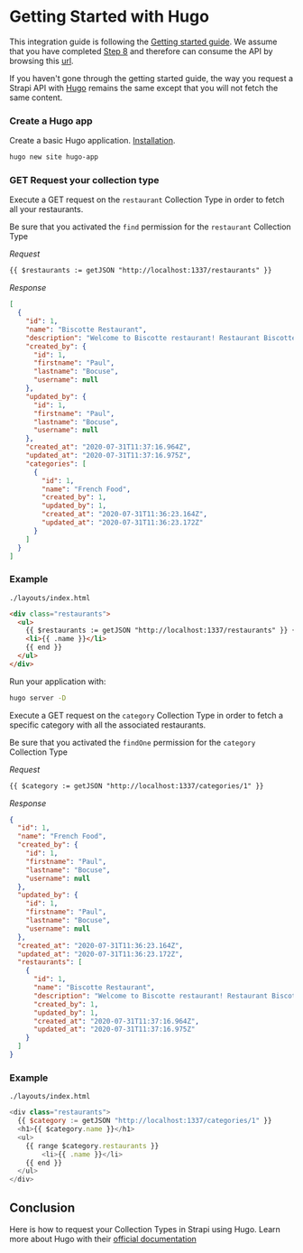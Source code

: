 # Getting Started with Hugo

This integration guide is following the [Getting started guide](../getting-started/quick-start.html). We assume that you have completed [Step 8](../getting-started/quick-start.html#_8-consume-the-content-type-s-api) and therefore can consume the API by browsing this [url](http://localhost:1337/restaurants).

If you haven't gone through the getting started guide, the way you request a Strapi API with [Hugo](https://gohugo.io/) remains the same except that you will not fetch the same content.

### Create a Hugo app

Create a basic Hugo application. [Installation](https://gohugo.io/getting-started/installing/).

```bash
hugo new site hugo-app
```

### GET Request your collection type

Execute a GET request on the `restaurant` Collection Type in order to fetch all your restaurants.

Be sure that you activated the `find` permission for the `restaurant` Collection Type

_Request_

```html
{{ $restaurants := getJSON "http://localhost:1337/restaurants" }}
```

_Response_

```json
[
  {
    "id": 1,
    "name": "Biscotte Restaurant",
    "description": "Welcome to Biscotte restaurant! Restaurant Biscotte offers a cuisine based on fresh, quality products, often local, organic when possible, and always produced by passionate producers.",
    "created_by": {
      "id": 1,
      "firstname": "Paul",
      "lastname": "Bocuse",
      "username": null
    },
    "updated_by": {
      "id": 1,
      "firstname": "Paul",
      "lastname": "Bocuse",
      "username": null
    },
    "created_at": "2020-07-31T11:37:16.964Z",
    "updated_at": "2020-07-31T11:37:16.975Z",
    "categories": [
      {
        "id": 1,
        "name": "French Food",
        "created_by": 1,
        "updated_by": 1,
        "created_at": "2020-07-31T11:36:23.164Z",
        "updated_at": "2020-07-31T11:36:23.172Z"
      }
    ]
  }
]
```

### Example

`./layouts/index.html`

```html
<div class="restaurants">
  <ul>
    {{ $restaurants := getJSON "http://localhost:1337/restaurants" }} {{ range $restaurants }}
    <li>{{ .name }}</li>
    {{ end }}
  </ul>
</div>
```

Run your application with:

```bash
hugo server -D
```

Execute a GET request on the `category` Collection Type in order to fetch a specific category with all the associated restaurants.

Be sure that you activated the `findOne` permission for the `category` Collection Type

_Request_

```html
{{ $category := getJSON "http://localhost:1337/categories/1" }}
```

_Response_

```json
{
  "id": 1,
  "name": "French Food",
  "created_by": {
    "id": 1,
    "firstname": "Paul",
    "lastname": "Bocuse",
    "username": null
  },
  "updated_by": {
    "id": 1,
    "firstname": "Paul",
    "lastname": "Bocuse",
    "username": null
  },
  "created_at": "2020-07-31T11:36:23.164Z",
  "updated_at": "2020-07-31T11:36:23.172Z",
  "restaurants": [
    {
      "id": 1,
      "name": "Biscotte Restaurant",
      "description": "Welcome to Biscotte restaurant! Restaurant Biscotte offers a cuisine based on fresh, quality products, often local, organic when possible, and always produced by passionate producers.",
      "created_by": 1,
      "updated_by": 1,
      "created_at": "2020-07-31T11:37:16.964Z",
      "updated_at": "2020-07-31T11:37:16.975Z"
    }
  ]
}
```

### Example

`./layouts/index.html`

```js
<div class="restaurants">
  {{ $category := getJSON "http://localhost:1337/categories/1" }}
  <h1>{{ $category.name }}</h1>
  <ul>
    {{ range $category.restaurants }}
        <li>{{ .name }}</li>
    {{ end }}
  </ul>
</div>
```

## Conclusion

Here is how to request your Collection Types in Strapi using Hugo.
Learn more about Hugo with their [official documentation](https://gohugo.io/documentation/)
